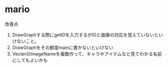 # mario



改善点
1. DrawGraphする際にgetIDを入力するがIDと画像の対応を覚えていないといけないこと。
2. DrawGraphをその都度mainに書かないといけない
3. VecterのImageNameを複数作って、キャラやアイテムなど見てわかる名前にしてもよいかも